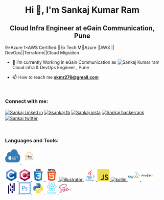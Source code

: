 <!--****************************PROFILE********************************************-->
<h1 align="center">Hi 👋, I'm Sankaj Kumar Ram</h1>
<h2 align="center">Cloud Infra Engineer  at eGain Communication, Pune </h2

<h2 align="center">9×Azure 1×AWS Certified ||Ex Tech M||Azure ||AWS || DevOps||Terraform||Cloud Migration </h2>


<p><img align="right" src="https://github.com/Adam-pw/Adam-pw/blob/main/animation_500_kxa883sd.gif" alt="Sankaj Kumar ram" /></p>

<!-- *******************************DESCRIPTIONS *************************************-->
- 🌱 I’m currently Working in eGain Communication as Cloud infra & DevOps Engineer , Pune

- 📫 How to reach me **skmr276@gmail.com**

<!-- **************************SOCIAL MEDIA PLATFORM ********************************* -->
<!--
br>

<h3 align="left">Connect with me:</h3>
<p align="left">
  <a href="https://www.linkedin.com/in/sankaj-kumar-ram-bb32a912a/" target="blank"><img align="center"
      src="https://raw.githubusercontent.com/rahuldkjain/github-profile-readme-generator/master/src/images/icons/Social/linked-in-alt.svg"
      alt="Sankaj Linked in" height="30" width="40" /></a> 
  <a href="https://www.facebook.com/sankaj.ram.9" target="blank"><img align="center"
      src="https://raw.githubusercontent.com/rahuldkjain/github-profile-readme-generator/master/src/images/icons/Social/facebook.svg"
      alt="Sankaj FB" height="30" width="40" /></a> 
  <a href="https://www.instagram.com/sankaj_/" target="blank"><img align="center"
      src="https://raw.githubusercontent.com/rahuldkjain/github-profile-readme-generator/master/src/images/icons/Social/instagram.svg"
      alt="Sankaj Instagram" height="30" width="40" /></a> 

 <a href="hhttps://www.hackerrank.com/skmr276" target="blank"><img align="center"
      src="https://raw.githubusercontent.com/rahuldkjain/github-profile-readme-generator/master/src/images/icons/Social/hackerrank.svg"
      alt="Sankaj hackerrank" height="30" width="40" /></a> 

 <a href="https://twitter.com/Sankajkumar" target="blank"><img align="center"
      src="https://raw.githubusercontent.com/rahuldkjain/github-profile-readme-generator/master/src/images/icons/Social/twitter.svg"
      alt="Sankaj Twitter" height="30" width="40" /></a> 
</p>

<br>

-->
<br>

<h3 align="left">Connect with me:</h3>
<p align="left">
  <a href="https://www.linkedin.com/in/sankaj-kumar-ram-bb32a912a/" target="blank"><img align="center"
      src="https://raw.githubusercontent.com/rahuldkjain/github-profile-readme-generator/master/src/images/icons/Social/linked-in-alt.svg"
      alt="Sankaj Linked in" height="30" width="40" /></a> 
  <a href="https://www.facebook.com/sankaj.ram.9" target="blank"><img align="center"
      src="https://raw.githubusercontent.com/rahuldkjain/github-profile-readme-generator/master/src/images/icons/Social/facebook.svg"
      alt="Ssankaj fb" height="30" width="40" /></a> 
  <a href="https://www.instagram.com/sankaj_/" target="blank"><img align="center"
      src="https://raw.githubusercontent.com/rahuldkjain/github-profile-readme-generator/master/src/images/icons/Social/instagram.svg"
      alt="Sankaj insta" height="30" width="40" /></a> 
  <a href="https://www.hackerrank.com/skmr276" target="blank"><img align="center"
      src="https://raw.githubusercontent.com/rahuldkjain/github-profile-readme-generator/master/src/images/icons/Social/hackerrank.svg"
      alt="Sankaj hackerrank" height="30" width="40" /></a> 
 <a href="https://twitter.com/Sankajkumar" target="blank"><img align="center"
      src="https://raw.githubusercontent.com/rahuldkjain/github-profile-readme-generator/master/src/images/icons/Social/twitter.svg"
      alt="Sankaj twitter" height="30" width="40" /></a> 
</p>

<br>


<!--******************************TOOL & PROGRAMMING LANGUAGE*******************************-->

<h3 align="left">Languages and Tools:</h3>
<p align="left">
  <a href="https://portal.azure.com" target="_blank" rel="noreferrer"> 
    <img src="https://github.com/SankajRam/SankajRam/blob/2e125575a2fea97ffc069913b88bffe896a63792/Images/logo/download.png"
      alt="Azure" width="50" height="50" /> </a>
  
  <a href="https://aws.amazon.com" target="_blank" rel="noreferrer">
    <img src="https://github.com/SankajRam/SankajRam/blob/0881056307258fe9bb866cad60ca1c6387b75777/Images/logo/aws-logo.png"
      alt="AWS" width="50" height="50" /> </a> 
  
  <a href="https://www.cprogramming.com/" target="_blank"
    rel="noreferrer"> <img src="https://raw.githubusercontent.com/devicons/devicon/master/icons/c/c-original.svg"
      alt="c" width="40" height="40" /> </a> <a href="https://www.w3schools.com/cpp/" target="_blank" rel="noreferrer">
    <img src="https://raw.githubusercontent.com/devicons/devicon/master/icons/cplusplus/cplusplus-original.svg"
      alt="cplusplus" width="40" height="40" /> </a> <a href="https://www.w3schools.com/css/" target="_blank"
    rel="noreferrer"> <img
      src="https://raw.githubusercontent.com/devicons/devicon/master/icons/css3/css3-original-wordmark.svg" alt="css3"
      width="40" height="40" /> </a> <a href="https://www.w3.org/html/" target="_blank" rel="noreferrer"> <img
      src="https://raw.githubusercontent.com/devicons/devicon/master/icons/html5/html5-original-wordmark.svg"
      alt="html5" width="40" height="40" /> </a> <a href="https://www.adobe.com/in/products/illustrator.html"
    target="_blank" rel="noreferrer"> <img
      src="https://www.vectorlogo.zone/logos/adobe_illustrator/adobe_illustrator-icon.svg" alt="illustrator" width="40"
      height="40" /> </a> <a href="https://www.java.com" target="_blank" rel="noreferrer"> <img
      src="https://raw.githubusercontent.com/devicons/devicon/master/icons/java/java-original.svg" alt="java" width="40"
      height="40" /> </a> <a href="https://developer.mozilla.org/en-US/docs/Web/JavaScript" target="_blank"
    rel="noreferrer"> <img
      src="https://raw.githubusercontent.com/devicons/devicon/master/icons/javascript/javascript-original.svg"
      alt="javascript" width="40" height="40" /> </a> <a href="https://kotlinlang.org" target="_blank" rel="noreferrer">
    <img src="https://www.vectorlogo.zone/logos/kotlinlang/kotlinlang-icon.svg" alt="kotlin" width="40" height="40" />
  </a> <a href="https://www.mysql.com/" target="_blank" rel="noreferrer"> <img
      src="https://raw.githubusercontent.com/devicons/devicon/master/icons/mysql/mysql-original-wordmark.svg"
      alt="mysql" width="40" height="40" /> </a> </a> <a href="https://nodejs.org" target="_blank" rel="noreferrer"> <img
      src="https://raw.githubusercontent.com/devicons/devicon/master/icons/nodejs/nodejs-original-wordmark.svg"
      alt="nodejs" width="40" height="40" /> </a> <a href="https://pandas.pydata.org/" target="_blank" rel="noreferrer">
    <img
      src="https://raw.githubusercontent.com/devicons/devicon/2ae2a900d2f041da66e950e4d48052658d850630/icons/pandas/pandas-original.svg"
      alt="pandas" width="40" height="40" /> </a> <a href="https://www.photoshop.com/en" target="_blank"
    rel="noreferrer"> <img
      src="https://raw.githubusercontent.com/devicons/devicon/master/icons/photoshop/photoshop-line.svg" alt="photoshop"
      width="40" height="40" /> </a> <a href="https://www.python.org" target="_blank" rel="noreferrer"> <img
      src="https://raw.githubusercontent.com/devicons/devicon/master/icons/python/python-original.svg" alt="python"
      width="40" height="40" /> </a> <a href="https://reactjs.org/" target="_blank" rel="noreferrer"> <img
      src="https://raw.githubusercontent.com/devicons/devicon/master/icons/react/react-original-wordmark.svg"
      alt="react" width="40" height="40" /> </a> <a href="https://sass-lang.com" target="_blank" rel="noreferrer"> <img
      src="https://raw.githubusercontent.com/devicons/devicon/master/icons/sass/sass-original.svg" alt="sass" width="40"
      height="40" /> </a> </p>

<br>
